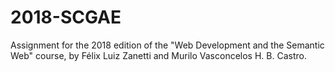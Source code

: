 # 2018-SCGAE
Assignment for the 2018 edition of the "Web Development and the Semantic Web" course, by Félix Luiz Zanetti and Murilo Vasconcelos H. B. Castro.
